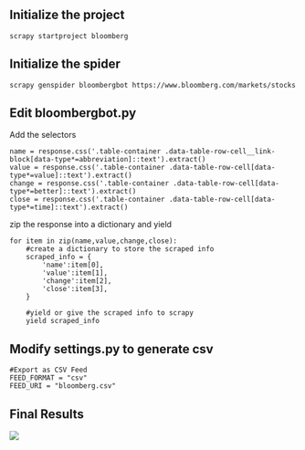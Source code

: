 Initialize the project
-----------------------------
`scrapy startproject bloomberg`

Initialize the spider
-----------------------------
`scrapy genspider bloombergbot https://www.bloomberg.com/markets/stocks`

Edit bloombergbot.py
-----------------------------

Add the selectors
```
name = response.css('.table-container .data-table-row-cell__link-block[data-type*=abbreviation]::text').extract()
value = response.css('.table-container .data-table-row-cell[data-type*=value]::text').extract()
change = response.css('.table-container .data-table-row-cell[data-type*=better]::text').extract()
close = response.css('.table-container .data-table-row-cell[data-type*=time]::text').extract()
```

zip the response into a dictionary and yield

```
for item in zip(name,value,change,close):
    #create a dictionary to store the scraped info
    scraped_info = {
        'name':item[0],
        'value':item[1],
        'change':item[2],
        'close':item[3],
    }

    #yield or give the scraped info to scrapy
    yield scraped_info
```

Modify settings.py to generate csv
-----------------------------
```
#Export as CSV Feed
FEED_FORMAT = "csv"
FEED_URI = "bloomberg.csv"
```

Final Results
-----------------------------

![](https://content.screencast.com/users/wtgeographer/folders/Jing/media/d3a4a986-5c2b-4924-8830-f9e0c8fe125c/2018-01-02_2330.png)<!-- .element height="50%" width="50%" -->